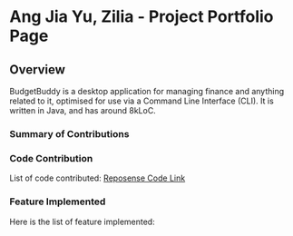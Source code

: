 # Ang Jia Yu, Zilia - Project Portfolio Page

## Overview
BudgetBuddy is a desktop application for managing finance and anything related to it, optimised for
use via a Command Line Interface (CLI). It is written in Java, and has around 8kLoC.

### Summary of Contributions

### Code Contribution
List of code contributed: [Reposense Code Link](https://nus-cs2113-ay2425s1.github.io/tp-dashboard/?search=ziliaajy&breakdown=true&sort=groupTitle%20dsc&sortWithin=title&since=2024-09-20&timeframe=commit&mergegroup=&groupSelect=groupByRepos&checkedFileTypes=docs~functional-code~test-code~other) 

### Feature Implemented
Here is the list of feature implemented:

